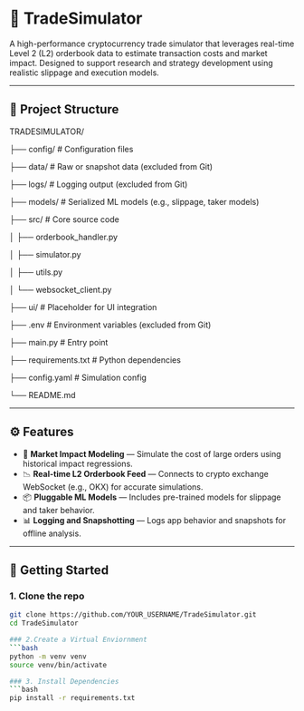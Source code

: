# 🧠 TradeSimulator

A high-performance cryptocurrency trade simulator that leverages real-time Level 2 (L2) orderbook data to estimate transaction costs and market impact. Designed to support research and strategy development using realistic slippage and execution models.

---

## 📁 Project Structure

TRADESIMULATOR/

├── config/ # Configuration files

├── data/ # Raw or snapshot data (excluded from Git)

├── logs/ # Logging output (excluded from Git)

├── models/ # Serialized ML models (e.g., slippage, taker models)

├── src/ # Core source code

│ ├── orderbook_handler.py

│ ├── simulator.py


│ ├── utils.py

│ └── websocket_client.py

├── ui/ # Placeholder for UI integration

├── .env # Environment variables (excluded from Git)

├── main.py # Entry point


├── requirements.txt # Python dependencies

├── config.yaml # Simulation config

└── README.md


---

## ⚙️ Features

- 🧮 **Market Impact Modeling** — Simulate the cost of large orders using historical impact regressions.
- 📉 **Real-time L2 Orderbook Feed** — Connects to crypto exchange WebSocket (e.g., OKX) for accurate simulations.
- 📦 **Pluggable ML Models** — Includes pre-trained models for slippage and taker behavior.
- 📊 **Logging and Snapshotting** — Logs app behavior and snapshots for offline analysis.

---

## 🚀 Getting Started

### 1. Clone the repo
```bash
git clone https://github.com/YOUR_USERNAME/TradeSimulator.git
cd TradeSimulator

### 2.Create a Virtual Enviornment
```bash
python -m venv venv
source venv/bin/activate

### 3. Install Dependencies
```bash
pip install -r requirements.txt
